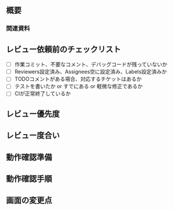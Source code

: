 ## 概要

<!--
- 何をしたのか？
- 何をしないのか？
  - 意図してやらないことがあればいつやるか明記する
- チケットのリンクを記載する
-->

### 関連資料

<!--
- 関連Issueや資料のリンクを記載する
- 関連するPRがあれば記載する
- 参考にした情報等があれば記載する
-->

## レビュー依頼前のチェックリスト

- [ ] 作業コミット、不要なコメント、デバッグコードが残っていないか
- [ ] Reviewers設定済み、Assignees空に設定済み、Labels設定済みか
- [ ] TODOコメントがある場合、対応するチケットはあるか
- [ ] テストを書いたか or すでにある or 軽微な修正であるか
- [ ] CIが正常終了しているか

## レビュー優先度

<!--
- 🚀 すぐに見て欲しい(hotfixなど)
- 🚗 今日中に見て欲しい
- 🚶‍♀️ 明日中に見て欲しい
- 🐢 お手すきに見て欲しい
-->

## レビュー度合い

<!--
- 👀 コードをパッと確認してもらえればOK
- 😎 ロジックまで理解して確認してもらいたい
- 👮 動作確認までしてもらいたい
-->

## 動作確認準備

<!--
- 設定の変更が必要か
- DBマイグレーション作業が必要か

docker compose down
docker compose up -d
docker compose exec db migrate:fresh --seed
-->

## 動作確認手順

<!-- 動作確認に必要な手順があれば記載してください。 -->

## 画面の変更点

<!-- デザインに変更があれば変更前と変更後のスクリーンショットを記載する -->

<!-- before /after スクショ用コメント
| before | after |
| ------- | ------- |
| <img width="300" alt="before" src="**"> | <img width="300" alt="after" src="**"> |
-->
